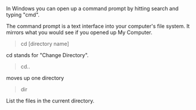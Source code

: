 In Windows you can open up a command prompt by hitting search and typing "cmd".

The command prompt is a text interface into your computer's file system. It mirrors what you would see if you opened up My Computer. 

> cd [directory name]

cd stands for "Change Directory". 

> cd..

moves up one directory

> dir

List the files in the current directory.